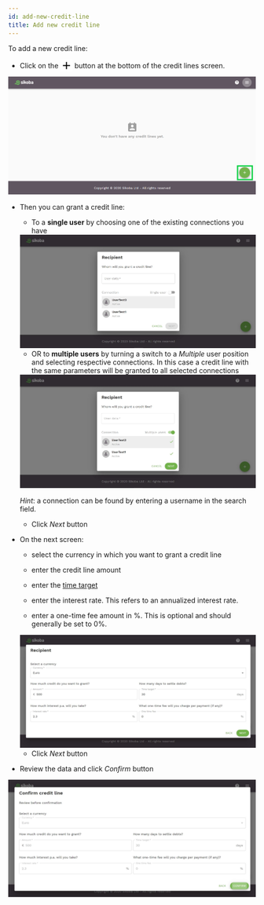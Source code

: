 ```yaml
---
id: add-new-credit-line
title: Add new credit line
---
```


To add a new credit line:

- Click on the <img src="../assets/plus-icon.png" alt="plus icon" width="25" style="margin-bottom: -7px"/> button at the bottom of the credit lines screen.

<img src="../assets/web/add-cl1.png" alt="add credit line page image" />

- Then you can grant a credit line:

  - To a **single user** by choosing one of the existing connections you have

  <img src="../assets/web/add-cl2.JPG" alt="add credit line page image" />

   - OR to **multiple users** by turning a switch to a *Multiple* user position and selecting respective connections. In this case a credit line with the same parameters will be granted to all selected connections

  <img src="../assets/web/add-cl3.JPG" alt="add credit line page image" />

  *Hint*: a connection can be found by entering a username in the search field.

  - Click *Next* button

- On the next screen:

  - select the currency in which you want to grant a credit line

  - enter the credit line amount

  - enter the [time target](vocabulary.md#time-target)

  - enter the interest rate. This refers to an annualized interest rate.

  - enter a one-time fee amount in %. This is optional and should generally be set to 0%.

  <img src="../assets/web/add-cl4.JPG" alt="add credit line page image" />

  - Click *Next* button

- Review the data and click *Confirm* button

<img src="../assets/web/add-cl5.JPG" alt="add credit line page image" />